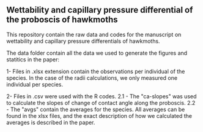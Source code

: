 ## Wettability and capillary pressure differential of the proboscis of hawkmoths

This repository contain the raw data and codes for the manuscript on wettability and capillary pressure differentials of hawkmoths.

The data folder contain all the data we used to generate the figures and statitics in the paper:

1- Files in .xlsx extension contain the observations per individual of the species. In the case of the radii calculations, we only measured one individual per species.

2- Files in .csv were used with the R codes. 
2.1 - The "ca-slopes" was used to calculate the slopes of change of contact angle along the proboscis.
2.2 - The "avgs" contain the averages for the species. All averages can be found in the xlsx files, and the exact description of how we calculated the averages is described in the paper.
